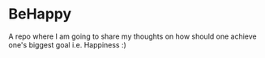 # BeHappy
A repo where I am going to share my thoughts on how should one achieve one's biggest goal i.e. Happiness :)
